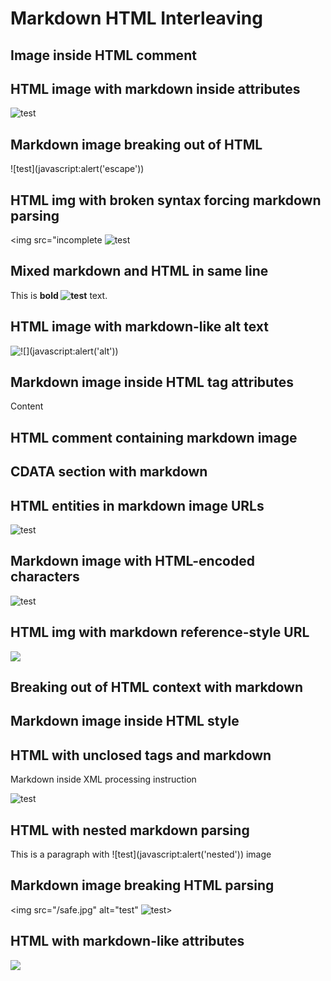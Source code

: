 # Markdown HTML Interleaving

## Image inside HTML comment
<!-- ![test](javascript:alert('comment')) -->

## HTML image with markdown inside attributes
<img src="![test](javascript:alert('attr'))" alt="test" />

## Markdown image breaking out of HTML
<div>![test](javascript:alert('escape'))</div>

## HTML img with broken syntax forcing markdown parsing
<img src="incomplete ![test](javascript:alert('incomplete'))

## Mixed markdown and HTML in same line
This is <strong>bold ![test](javascript:alert('mixed'))</strong> text.

## HTML image with markdown-like alt text
<img src="/safe.jpg" alt="![](javascript:alert('alt'))" />

## Markdown image inside HTML tag attributes
<div title="![test](javascript:alert('title'))">Content</div>

## HTML comment containing markdown image
<!-- This is a comment with ![test](javascript:alert('html-comment')) inside -->

## CDATA section with markdown
<![CDATA[![test](javascript:alert('cdata'))]]>

## HTML entities in markdown image URLs
![test](https&#58;//example.com/javascript&#58;alert('entity'))

## Markdown image with HTML-encoded characters
![test](https://example.com/&#106;&#97;&#118;&#97;&#115;&#99;&#114;&#105;&#112;&#116;&#58;alert('encoded'))

## HTML img with markdown reference-style URL
<img src="[malicious]" />

[malicious]: javascript:alert('html-ref')

## Breaking out of HTML context with markdown
<script>
![test](javascript:alert('script-context'))
</script>

## Markdown image inside HTML style
<style>
background: url('![test](javascript:alert('style'))');
</style>

## HTML with unclosed tags and markdown
<div
![test](javascript:alert('unclosed'))

## Markdown inside XML processing instruction
<?xml version="1.0"?>
![test](javascript:alert('xml'))

## HTML with nested markdown parsing
<p>This is a paragraph with ![test](javascript:alert('nested')) image</p>

## Markdown image breaking HTML parsing
<img src="/safe.jpg" alt="test" ![test](javascript:alert('break'))>

## HTML with markdown-like attributes
<img src="/safe.jpg" href="javascript:alert('fake-href')" onclick="alert('click')" />